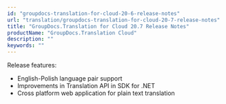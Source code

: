 ```yaml
---
id: "groupdocs-translation-for-cloud-20-6-release-notes"
url: "translation/groupdocs-translation-for-cloud-20-7-release-notes"
title: "GroupDocs.Translation for Cloud 20.7 Release Notes"
productName: "GroupDocs.Translation Cloud"
description: ""
keywords: ""
---
```


Release features:

* English-Polish language pair support
* Improvements in Translation API in SDK for .NET
* Cross platform web application for plain text translation